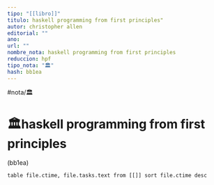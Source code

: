 ```yaml
---
tipo: "[[libro]]"
titulo: haskell programming from first principles"
autor: christopher allen
editorial: ""
ano: 
url: ""
nombre_nota: haskell programming from first principles
reduccion: hpf
tipo_nota: "🏛️"
hash: bb1ea
---
```


#nota/🏛️

# 🏛️haskell programming from first principles
<div class="hash">(bb1ea)</div>

```dataview
table file.ctime, file.tasks.text from [[]] sort file.ctime desc

```















